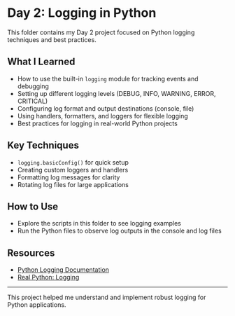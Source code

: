 # Day 2: Logging in Python

This folder contains my Day 2 project focused on Python logging techniques and best practices.

## What I Learned
- How to use the built-in `logging` module for tracking events and debugging
- Setting up different logging levels (DEBUG, INFO, WARNING, ERROR, CRITICAL)
- Configuring log format and output destinations (console, file)
- Using handlers, formatters, and loggers for flexible logging
- Best practices for logging in real-world Python projects

## Key Techniques
- `logging.basicConfig()` for quick setup
- Creating custom loggers and handlers
- Formatting log messages for clarity
- Rotating log files for large applications

## How to Use
- Explore the scripts in this folder to see logging examples
- Run the Python files to observe log outputs in the console and log files

## Resources
- [Python Logging Documentation](https://docs.python.org/3/library/logging.html)
- [Real Python: Logging](https://realpython.com/python-logging/)

---

This project helped me understand and implement robust logging for Python applications.
